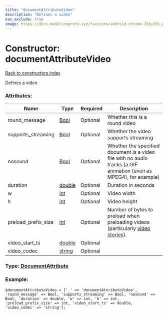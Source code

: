 ```yaml
---
title: "documentAttributeVideo"
description: "Defines a video"
nav_exclude: true
image: https://docs.madelineproto.xyz/favicons/android-chrome-256x256.png
---
```

# Constructor: documentAttributeVideo  
[Back to constructors index](/API_docs/constructors/index.html)



Defines a video

### Attributes:

| Name     |    Type       | Required | Description |
|----------|---------------|----------|-------------|
|round\_message|[Bool](/API_docs/types/Bool.html) | Optional|Whether this is a round video|
|supports\_streaming|[Bool](/API_docs/types/Bool.html) | Optional|Whether the video supports streaming|
|nosound|[Bool](/API_docs/types/Bool.html) | Optional|Whether the specified document is a video file with no audio tracks (a GIF animation (even as MPEG4), for example)|
|duration|[double](/API_docs/types/double.html) | Optional|Duration in seconds|
|w|[int](/API_docs/types/int.html) | Optional|Video width|
|h|[int](/API_docs/types/int.html) | Optional|Video height|
|preload\_prefix\_size|[int](/API_docs/types/int.html) | Optional|Number of bytes to preload when preloading videos (particularly [video stories](https://core.telegram.org/api/stories)).|
|video\_start\_ts|[double](/API_docs/types/double.html) | Optional|
|video\_codec|[string](/API_docs/types/string.html) | Optional|



### Type: [DocumentAttribute](/API_docs/types/DocumentAttribute.html)


### Example:

```
$documentAttributeVideo = ['_' => 'documentAttributeVideo', 'round_message' => Bool, 'supports_streaming' => Bool, 'nosound' => Bool, 'duration' => double, 'w' => int, 'h' => int, 'preload_prefix_size' => int, 'video_start_ts' => double, 'video_codec' => 'string'];
```  
